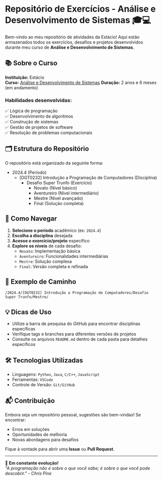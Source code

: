 # Repositório de Exercícios - Análise e Desenvolvimento de Sistemas 🎓💻

Bem-vindo ao meu repositório de atividades da Estácio! Aqui estão armazenados todos os exercícios, desafios e projetos desenvolvidos durante meu curso de **Análise e Desenvolvimento de Sistemas**.

## 📚 Sobre o Curso
**Instituição:** Estácio  
**Curso:** [Análise e Desenvolvimento de Sistemas](https://estacio.br/cursos/graduacao/analise-e-desenvolvimento-de-sistemas?srsltid=AfmBOooAy5Dc2XTySK87TWObMGSX30fP1fJywR45SUO95WWoJ_qZy5sY)
**Duração:** 2 anos e 6 meses (em andamento)

### Habilidades desenvolvidas:
✅ Lógica de programação  
✅ Desenvolvimento de algoritmos  
✅ Construção de sistemas  
✅ Gestão de projetos de software  
✅ Resolução de problemas computacionais  

## 🗂 Estrutura do Repositório
O repositório está organizado da seguinte forma:

- 2024.4 (Período)
  - [DGT0232] Introdução a Programação de Computadores (Disciplina)
    - Desafio Super Trunfo (Exercício)
      - Novato (Nível básico)
      - Aventureiro (Nível intermediário)
      - Mestre (Nível avançado)
      - Final (Solução completa)

## 🧭 Como Navegar
1. **Selecione o período** acadêmico (ex: `2024.4`)
2. **Escolha a disciplina** desejada
3. **Acesse o exercício/projeto** específico
4. **Explore os níveis** de cada desafio:
   - `Novato`: Implementação básica
   - `Aventureiro`: Funcionalidades intermediárias
   - `Mestre`: Solução complexa
   - `Final`: Versão completa e refinada

## 📌 Exemplo de Caminho
```
/2024.4/[DGT0232] Introdução a Programação de Computadores/Desafio Super Trunfo/Mestre/
```

## 💡 Dicas de Uso
- Utilize a barra de pesquisa do GitHub para encontrar disciplinas específicas
- Verifique tags e branches para diferentes versões de projetos
- Consulte os arquivos `README.md` dentro de cada pasta para detalhes específicos

## 🛠 Tecnologias Utilizadas
- Linguagens: `Python`, `Java`, `C/C++`, `JavaScript`
- Ferramentas: `VSCode`
- Controle de Versão: `Git/GitHub`

## 📬 Contribuição
Embora seja um repositório pessoal, sugestões são bem-vindas! Se encontrar:
- Erros em soluções
- Oportunidades de melhoria
- Novas abordagens para desafios

Fique à vontade para abrir uma **Issue** ou **Pull Request**.

---

**🚀 Em constante evolução!**  
*"A programação não é sobre o que você sabe; é sobre o que você pode descobrir." - Chris Pine*